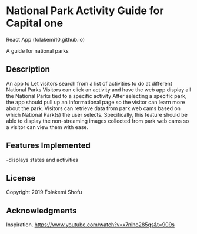 # National Park Activity Guide for Capital one
React App (folakemi10.github.io)

A guide for national parks

## Description
An app to Let visitors search from a list of activities to do at different National Parks
Visitors can click an activity and have the web app display all the National Parks tied to a specific activity
After selecting a specific park, the app should pull up an informational page so the visitor can learn more about the park. 
Visitors can retrieve data from park web cams based on which National Park(s) the user selects. Specifically, this feature should be able to display the non-streaming images collected from park web cams so a visitor can view them with ease.

## Features Implemented
-displays states and activities


## License
Copyright 2019 Folakemi Shofu

## Acknowledgments
Inspiration.
https://www.youtube.com/watch?v=x7niho285qs&t=909s


